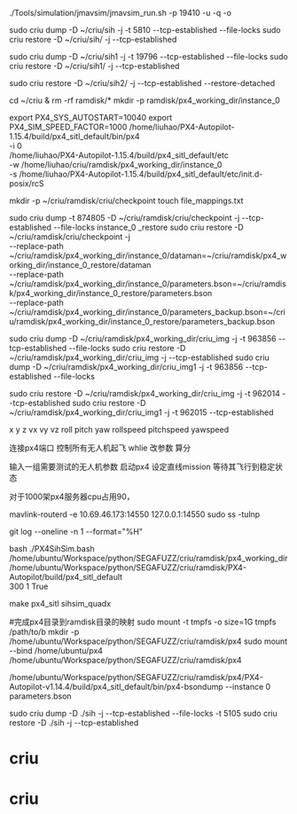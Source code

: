 



./Tools/simulation/jmavsim/jmavsim_run.sh -p 19410 -u -q -o

sudo criu dump -D ~/criu/sih -j -t 5810  --tcp-established --file-locks
sudo criu restore -D ~/criu/sih/ -j --tcp-established

sudo criu dump -D ~/criu/sih1 -j -t 19796 --tcp-established --file-locks
sudo criu restore -D ~/criu/sih1/ -j --tcp-established

sudo criu restore -D ~/criu/sih2/ -j --tcp-established --restore-detached

cd ~/criu & rm -rf ramdisk/* 
mkdir -p ramdisk/px4_working_dir/instance_0

export PX4_SYS_AUTOSTART=10040
export PX4_SIM_SPEED_FACTOR=1000
/home/liuhao/PX4-Autopilot-1.15.4/build/px4_sitl_default/bin/px4 \
-i 0 \
/home/liuhao/PX4-Autopilot-1.15.4/build/px4_sitl_default/etc \
-w /home/liuhao/criu/ramdisk/px4_working_dir/instance_0 \
-s /home/liuhao/PX4-Autopilot-1.15.4/build/px4_sitl_default/etc/init.d-posix/rcS 

mkdir -p ~/criu/ramdisk/criu/checkpoint 
touch file_mappings.txt

sudo criu dump -t 874805 -D ~/criu/ramdisk/criu/checkpoint -j  --tcp-established --file-locks
instance_0 _restore
sudo criu restore -D ~/criu/ramdisk/criu/checkpoint -j \
  --replace-path ~/criu/ramdisk/px4_working_dir/instance_0/dataman=~/criu/ramdisk/px4_working_dir/instance_0_restore/dataman \
  --replace-path ~/criu/ramdisk/px4_working_dir/instance_0/parameters.bson=~/criu/ramdisk/px4_working_dir/instance_0_restore/parameters.bson \
  --replace-path ~/criu/ramdisk/px4_working_dir/instance_0/parameters_backup.bson=~/criu/ramdisk/px4_working_dir/instance_0_restore/parameters_backup.bson


sudo criu dump -D ~/criu/ramdisk/px4_working_dir/criu_img -j -t 963856 --tcp-established --file-locks
sudo criu restore -D ~/criu/ramdisk/px4_working_dir/criu_img -j --tcp-established
sudo criu dump -D ~/criu/ramdisk/px4_working_dir/criu_img1 -j -t 963856 --tcp-established --file-locks

sudo criu restore -D ~/criu/ramdisk/px4_working_dir/criu_img -j -t 962014 --tcp-established
sudo criu restore -D ~/criu/ramdisk/px4_working_dir/criu_img1 -j -t 962015 --tcp-established


x y z
vx vy vz
roll pitch yaw
rollspeed pitchspeed yawspeed

连接px4端口
控制所有无人机起飞
whlie
    改参数
    算分


输入一组需要测试的无人机参数
启动px4
设定直线mission
等待其飞行到稳定状态

对于1000架px4服务器cpu占用90，



mavlink-routerd -e 10.69.46.173:14550 127.0.0.1:14550
sudo ss -tulnp

git log --oneline -n 1 --format="%H"

bash ./PX4SihSim.bash \
/home/ubuntu/Workspace/python/SEGAFUZZ/criu/ramdisk/px4_working_dir \
/home/ubuntu/Workspace/python/SEGAFUZZ/criu/ramdisk/PX4-Autopilot/build/px4_sitl_default \
300 1 True

make px4_sitl sihsim_quadx

#完成px4目录到ramdisk目录的映射
sudo mount -t tmpfs -o size=1G tmpfs /path/to/b
mkdir -p /home/ubuntu/Workspace/python/SEGAFUZZ/criu/ramdisk/px4
sudo mount --bind /home/ubuntu/px4 /home/ubuntu/Workspace/python/SEGAFUZZ/criu/ramdisk/px4

/home/ubuntu/Workspace/python/SEGAFUZZ/criu/ramdisk/px4/PX4-Autopilot-v1.14.4/build/px4_sitl_default/bin/px4-bsondump --instance 0  parameters.bson



sudo criu dump -D ./sih -j --tcp-established --file-locks -t 5105
sudo criu restore -D ./sih -j --tcp-established
# criu
# criu
